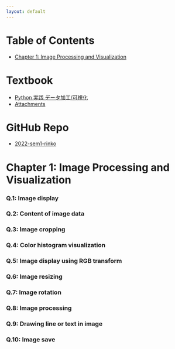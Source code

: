 ```yaml
---
layout: default
---
```

# Table of Contents
* [Chapter 1: Image Processing and Visualization](#chapter-1-image-processing-and-visualization )

# Textbook 
* [Python 実践 データ加工/可視化](https://www.shuwasystem.co.jp/book/9784798064390.html)
* [Attachments](https://www.shuwasystem.co.jp/support/7980html/6439.html)

# GitHub Repo
* [2022-sem1-rinko](https://github.com/kiyalab-tmu/2022-sem1-rinko)

# Chapter 1: Image Processing and Visualization 

### Q.1: Image display
### Q.2: Content of image data
### Q.3: Image cropping 
### Q.4: Color histogram visualization
### Q.5: Image display using RGB transform
### Q.6: Image resizing
### Q.7: Image rotation
### Q.8: Image processing
### Q.9: Drawing line or text in image
### Q.10: Image save

